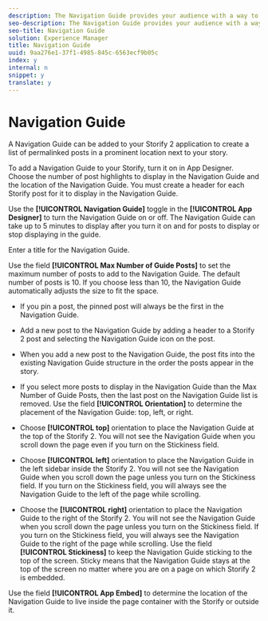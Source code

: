 ```yaml
---
description: The Navigation Guide provides your audience with a way to quickly identify and locate key information in the Storify.
seo-description: The Navigation Guide provides your audience with a way to quickly identify and locate key information in the Storify.
seo-title: Navigation Guide
solution: Experience Manager
title: Navigation Guide
uuid: 9aa276e1-37f1-4985-845c-6563ecf9b05c
index: y
internal: n
snippet: y
translate: y
---
```


# Navigation Guide

A Navigation Guide can be added to your Storify 2 application to create a list of permalinked posts in a prominent location next to your story. 

To add a Navigation Guide to your Storify, turn it on in App Designer. Choose the number of post highlights to display in the Navigation Guide and the location of the Navigation Guide. You must create a header for each Storify post for it to display in the Navigation Guide.

Use the **[!UICONTROL  Navigation Guide]** toggle in the **[!UICONTROL  App Designer]** to turn the Navigation Guide on or off. The Navigation Guide can take up to 5 minutes to display after you turn it on and for posts to display or stop displaying in the guide. 

Enter a title for the Navigation Guide.

Use the field **[!UICONTROL  Max Number of Guide Posts]** to set the maximum number of posts to add to the Navigation Guide. The default number of posts is 10. If you choose less than 10, the Navigation Guide automatically adjusts the size to fit the space.

* If you pin a post, the pinned post will always be the first in the Navigation Guide.
* Add a new post to the Navigation Guide by adding a header to a Storify 2 post and selecting the Navigation Guide icon on the post.
* When you add a new post to the Navigation Guide, the post fits into the existing Navigation Guide structure in the order the posts appear in the story.
* If you select more posts to display in the Navigation Guide than the Max Number of Guide Posts, then the last post on the Navigation Guide list is removed.
Use the field **[!UICONTROL  Orientation]** to determine the placement of the Navigation Guide: top, left, or right.

* Choose **[!UICONTROL  top]** orientation to place the Navigation Guide at the top of the Storify 2. You will not see the Navigation Guide when you scroll down the page even if you turn on the Stickiness field.
* Choose **[!UICONTROL  left]** orientation to place the Navigation Guide in the left sidebar inside the Storify 2. You will not see the Navigation Guide when you scroll down the page unless you turn on the Stickiness field. If you turn on the Stickiness field, you will always see the Navigation Guide to the left of the page while scrolling.
* Choose the **[!UICONTROL  right]** orientation to place the Navigation Guide to the right of the Storify 2. You will not see the Navigation Guide when you scroll down the page unless you turn on the Stickiness field. If you turn on the Stickiness field, you will always see the Navigation Guide to the right of the page while scrolling.
Use the field **[!UICONTROL  Stickiness]** to keep the Navigation Guide sticking to the top of the screen. Sticky means that the Navigation Guide stays at the top of the screen no matter where you are on a page on which Storify 2 is embedded. 

Use the field **[!UICONTROL  App Embed]** to determine the location of the Navigation Guide to live inside the page container with the Storify or outside it.

